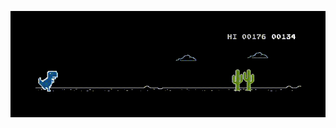 <p align="center">
  <img src="https://raw.githubusercontent.com/mrousavy/mrousavy/master/img/dino-dark.gif">
</p>
